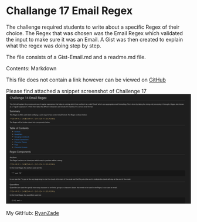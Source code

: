 # Challange 17 Email Regex

The challenge required students to write about a specific Regex of their choice. The Regex that was chosen was the Email Regex which validated the input to make sure it was an Email. A Gist was then created to explain what the regex was doing step by step.

The file consists of a Gist-Email.md and a readme.md file.

Contents: Markdown

This file does not contain a link however can be viewed on [GitHub](https://github.com/RyanZade)

Please find attached a snippet screenshot of Challenge 17
![screenshot](./screenshot.PNG "Screenshot")

My GitHub: [RyanZade](https://github.com/RyanZade)
